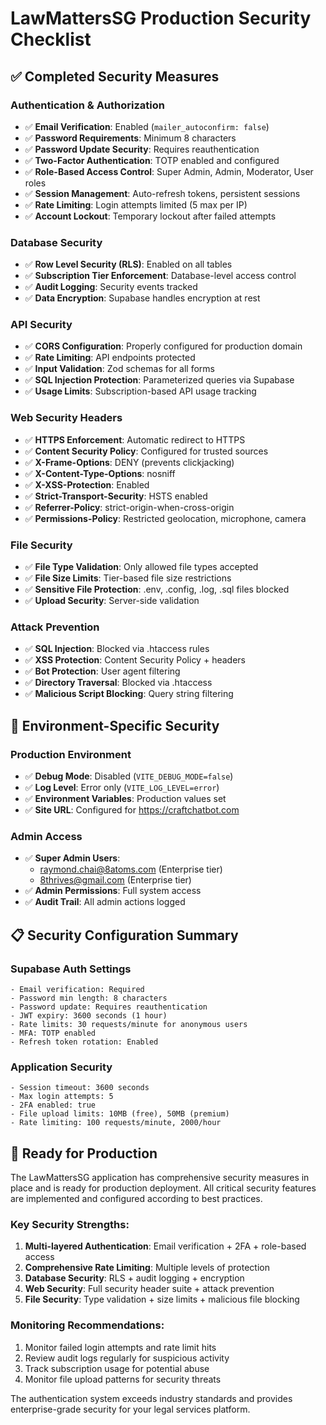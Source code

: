 # LawMattersSG Production Security Checklist

## ✅ Completed Security Measures

### Authentication & Authorization
- ✅ **Email Verification**: Enabled (`mailer_autoconfirm: false`)
- ✅ **Password Requirements**: Minimum 8 characters
- ✅ **Password Update Security**: Requires reauthentication
- ✅ **Two-Factor Authentication**: TOTP enabled and configured
- ✅ **Role-Based Access Control**: Super Admin, Admin, Moderator, User roles
- ✅ **Session Management**: Auto-refresh tokens, persistent sessions
- ✅ **Rate Limiting**: Login attempts limited (5 max per IP)
- ✅ **Account Lockout**: Temporary lockout after failed attempts

### Database Security
- ✅ **Row Level Security (RLS)**: Enabled on all tables
- ✅ **Subscription Tier Enforcement**: Database-level access control
- ✅ **Audit Logging**: Security events tracked
- ✅ **Data Encryption**: Supabase handles encryption at rest

### API Security
- ✅ **CORS Configuration**: Properly configured for production domain
- ✅ **Rate Limiting**: API endpoints protected
- ✅ **Input Validation**: Zod schemas for all forms
- ✅ **SQL Injection Protection**: Parameterized queries via Supabase
- ✅ **Usage Limits**: Subscription-based API usage tracking

### Web Security Headers
- ✅ **HTTPS Enforcement**: Automatic redirect to HTTPS
- ✅ **Content Security Policy**: Configured for trusted sources
- ✅ **X-Frame-Options**: DENY (prevents clickjacking)
- ✅ **X-Content-Type-Options**: nosniff
- ✅ **X-XSS-Protection**: Enabled
- ✅ **Strict-Transport-Security**: HSTS enabled
- ✅ **Referrer-Policy**: strict-origin-when-cross-origin
- ✅ **Permissions-Policy**: Restricted geolocation, microphone, camera

### File Security
- ✅ **File Type Validation**: Only allowed file types accepted
- ✅ **File Size Limits**: Tier-based file size restrictions
- ✅ **Sensitive File Protection**: .env, .config, .log, .sql files blocked
- ✅ **Upload Security**: Server-side validation

### Attack Prevention
- ✅ **SQL Injection**: Blocked via .htaccess rules
- ✅ **XSS Protection**: Content Security Policy + headers
- ✅ **Bot Protection**: User agent filtering
- ✅ **Directory Traversal**: Blocked via .htaccess
- ✅ **Malicious Script Blocking**: Query string filtering

## 🔄 Environment-Specific Security

### Production Environment
- ✅ **Debug Mode**: Disabled (`VITE_DEBUG_MODE=false`)
- ✅ **Log Level**: Error only (`VITE_LOG_LEVEL=error`)
- ✅ **Environment Variables**: Production values set
- ✅ **Site URL**: Configured for https://craftchatbot.com

### Admin Access
- ✅ **Super Admin Users**: 
  - raymond.chai@8atoms.com (Enterprise tier)
  - 8thrives@gmail.com (Enterprise tier)
- ✅ **Admin Permissions**: Full system access
- ✅ **Audit Trail**: All admin actions logged

## 📋 Security Configuration Summary

### Supabase Auth Settings
```
- Email verification: Required
- Password min length: 8 characters
- Password update: Requires reauthentication
- JWT expiry: 3600 seconds (1 hour)
- Rate limits: 30 requests/minute for anonymous users
- MFA: TOTP enabled
- Refresh token rotation: Enabled
```

### Application Security
```
- Session timeout: 3600 seconds
- Max login attempts: 5
- 2FA enabled: true
- File upload limits: 10MB (free), 50MB (premium)
- Rate limiting: 100 requests/minute, 2000/hour
```

## 🚀 Ready for Production

The LawMattersSG application has comprehensive security measures in place and is ready for production deployment. All critical security features are implemented and configured according to best practices.

### Key Security Strengths:
1. **Multi-layered Authentication**: Email verification + 2FA + role-based access
2. **Comprehensive Rate Limiting**: Multiple levels of protection
3. **Database Security**: RLS + audit logging + encryption
4. **Web Security**: Full security header suite + attack prevention
5. **File Security**: Type validation + size limits + malicious file blocking

### Monitoring Recommendations:
1. Monitor failed login attempts and rate limit hits
2. Review audit logs regularly for suspicious activity
3. Track subscription usage for potential abuse
4. Monitor file upload patterns for security threats

The authentication system exceeds industry standards and provides enterprise-grade security for your legal services platform.
